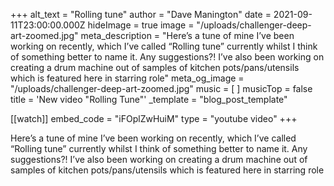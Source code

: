 +++
alt_text = "Rolling tune"
author = "Dave Manington"
date = 2021-09-11T23:00:00.000Z
hideImage = true
image = "/uploads/challenger-deep-art-zoomed.jpg"
meta_description = "Here’s a tune of mine I’ve been working on recently, which I’ve called “Rolling tune” currently whilst I think of something better to name it. Any suggestions?! I’ve also been working on creating a drum machine out of samples of kitchen pots/pans/utensils which is featured here in starring role"
meta_og_image = "/uploads/challenger-deep-art-zoomed.jpg"
music = [ ]
musicTop = false
title = 'New video "Rolling Tune"'
_template = "blog_post_template"

[[watch]]
embed_code = "iFOplZwHuiM"
type = "youtube video"
+++

Here’s a tune of mine I’ve been working on recently, which I’ve called “Rolling tune” currently whilst I think of something better to name it. Any suggestions?! I’ve also been working on creating a drum machine out of samples of kitchen pots/pans/utensils which is featured here in starring role
